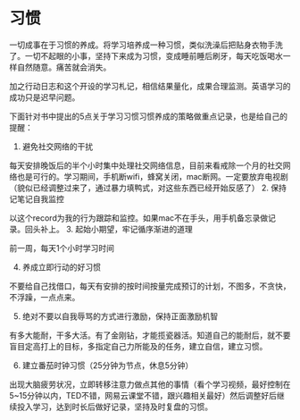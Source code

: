 # 习惯

一切成事在于习惯的养成。将学习培养成一种习惯，类似洗澡后把贴身衣物手洗了。一切不起眼的小事，坚持下来成为习惯，变成睡前睡后刷牙，每天吃饭喝水一样自然随意。痛苦就会消失。

加之行动日志和这个开设的学习札记，相信结果量化，成果合理监测。英语学习的成功只是迟早问题。

下面针对书中提出的5点关于学习习惯习惯养成的策略做重点记录，也是给自己的提醒：

1. 避免社交网络的干扰

 每天安排晚饭后的半个小时集中处理社交网络信息，目前来看戒除一个月的社交网络也是可行的。学习期间，手机断wifi，蜂窝关闭，mac断网。一定要放弃电视剧（貌似已经调整过来了，通过暴力填鸭式，对这些东西已经开始反感了）
2. 保持记笔记自我监控

 以这个record为我的行为跟踪和监控。如果mac不在手头，用手机备忘录做记录。回头补上。
3. 起始小期望，牢记循序渐进的道理

 前一周，每天1个小时学习时间

4. 养成立即行动的好习惯

 不要给自己找借口，每天有安排的按时间按量完成预订的计划，不图多，不贪快，不浮躁，一点点来。

5. 绝对不要以自我辱骂的方式进行激励，保持正面激励机智

 有多大能耐，干多大活。有了金刚钻，才能揽瓷器活。知道自己的能耐后，就不要盲目定高打上的目标，多指定自己力所能及的任务，建立自信，建立习惯。

6. 建立番茄时钟习惯（25分钟为节点，休息5分钟）

 出现大脑疲劳状况，立即转移注意力做点其他的事情（看个学习视频，最好控制在5~15分钟以内，TED不错，网易云课堂不错，跟兴趣相关最好）然后调整好后继续投入学习，达到时长后做好记录，坚持及时复盘的习惯。


